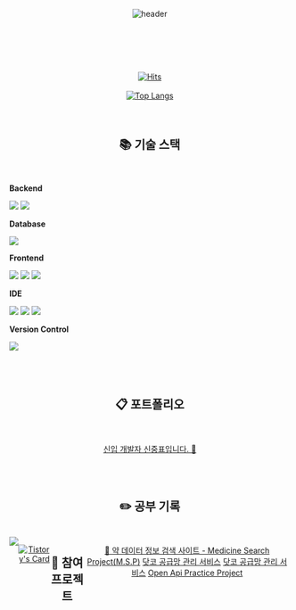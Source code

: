 <div align="center">

 
![header](https://capsule-render.vercel.app/api?type=Venom&color=A8B3BC&height=150&section=header&text=안녕하세요!&nbsp;신입&nbsp;개발자&nbsp;신중표입니다.&fontColor=838BC0&fontSize=40&animation=fadeIn&fontAlignY=55&desc=%20&descAlignY=62&descAlign=62)

<br/>
<br/>



<br/>
<br/>

[![Hits](https://hits.seeyoufarm.com/api/count/incr/badge.svg?url=https%3A%2F%2Fgithub.com%2Fjoongpyo&count_bg=%2332CCE3&title_bg=%23555555&icon=&icon_color=%23E7E7E7&title=hits&edge_flat=false)](https://hits.seeyoufarm.com)
<br/>
<br/>
[![Top Langs](https://github-readme-stats.vercel.app/api/top-langs/?username=893107&layout=compact)](https://github.com/anuraghazra/github-readme-stats)
 <br/>
 <br/>
 <br/>
 
 
  
## 📚 기술 스택
<br/>
<div style="display:flex; flex-direction:column; align-items:flex-start;">
    <!-- Backend -->
    <p><strong>Backend</strong></p>
    <div>
        <img src="https://img.shields.io/badge/Java-007396?style=for-the-badge&logo=Java&logoColor=white"> 
        <img src="https://img.shields.io/badge/Spring Boot-6DB33F?style=for-the-badge&logo=spring boot&logoColor=white"> 
    </div>
    <!-- Database -->
    <p><strong>Database</strong></p>
    <div>
        <img src="https://img.shields.io/badge/mysql-4479A1?style=for-the-badge&logo=mysql&logoColor=white">         
    </div>   
    <!-- Frontend -->
    <p><strong>Frontend</strong></p>
    <div>
        <img src="https://img.shields.io/badge/html5-E34F26?style=flat-square&logo=html5&logoColor=white"> 
        <img src="https://img.shields.io/badge/css-1572B6?style=flat-square&logo=css3&logoColor=white"> 
        <img src="https://img.shields.io/badge/javascript-F7DF1E?style=flat-square&logo=javascript&logoColor=black">         
    </div>
    <!-- IDE -->
    <p><strong>IDE</strong></p>
    <div>
        <img src="https://img.shields.io/badge/IntelliJ-000000?style=for-the-badge&logo=IntelliJIDEA&logoColor=white">
        <img src="https://img.shields.io/badge/VSCode-007ACC?style=for-the-badge&logo=VisualStudioCode&logoColor=white"> 
        <img src="https://img.shields.io/badge/Eclipse-2C2255?style=for-the-badge&logo=Eclipse%20IDE&logoColor=white">
</div>
 <p><strong>Version Control</strong></p>
    <div>
        <img src="https://img.shields.io/badge/github-181717?style=for-the-badge&logo=github&logoColor=white">  
    </div><br>
</div>


   <br/>
   <br/>

## 📋 포트폴리오
<br/>

  [신입 개발자 신중표입니다. 🐸](https://www.notion.so/a1c6e464db1d4960a1beba1ccccb4654?pvs=4)
   
   <br/>
   <br/>


 
## :pencil2: 공부 기록
<br/>
<div style="display:flex; flex-direction:row;">
<a href="https://tlswndvy.tistory.com">
        <img src="https://img.shields.io/badge/Tistory-DC4B4B?style=for-the-badge&logo=Tistory&logoColor=white"> 
 </a>
 <br/>

 [![Tistory's Card](https://github-readme-tistory-card.vercel.app/api?name=tlswndvy&theme=default)](https://tlswndvy.tistory.com/)

 <br/>
 <br/>

## 💾 참여 프로젝트
<br/>

[💊 약 데이터 정보 검색 사이트 - Medicine Search Project(M.S.P)](https://github.com/joongpyo/M.S.P)
[닷코 공급망 관리 서비스](https://github.com/Datco57/datco-scms)
[닷코 공급망 관리 서비스](https://github.com/Datco57/datco-scms-api)
[Open Api Practice Project](https://github.com/ryuhobeom/OAPP)

<br/>
<br/>
<br/>
<br/>
 
 

